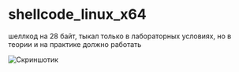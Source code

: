 # shellcode_linux_x64
шеллкод на 28 байт, тыкал только в лабораторных условиях, но в теории и на практике должно работать

![Скриншотик](https://user-images.githubusercontent.com/86055096/141108431-3cc22118-7b02-4e6e-b2d8-b7b7a2e4755a.png)
